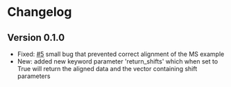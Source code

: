 # Changelog

## Version 0.1.0

- Fixed: [#5](https://github.com/lukasz-migas/msalign/issues/5) small bug that prevented correct alignment of the MS example
- New: added new keyword parameter 'return_shifts' which when set to True will return the aligned data and the vector containing shift parameters
